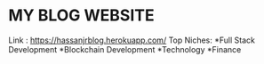 # MY BLOG WEBSITE 
Link : https://hassanjrblog.herokuapp.com/
Top Niches:
          *Full Stack Development
          *Blockchain Development
          *Technology 
          *Finance 
